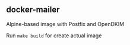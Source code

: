 docker-mailer
---

Alpine-based image with Postfix and OpenDKIM

Run `make build` for create actual image

